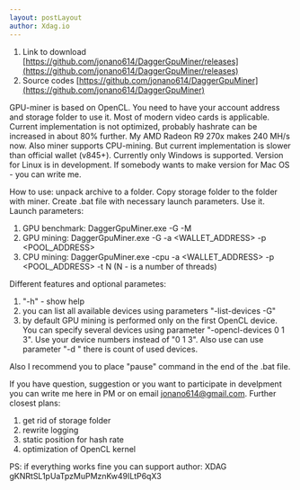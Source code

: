 ```yaml
---
layout: postLayout
author: Xdag.io
---
```


1. Link to download [https://github.com/jonano614/DaggerGpuMiner/releases](https://github.com/jonano614/DaggerGpuMiner/releases)
1. Source codes [https://github.com/jonano614/DaggerGpuMiner](https://github.com/jonano614/DaggerGpuMiner)

GPU-miner is based on OpenCL. You need to have your account address and storage folder to use it. Most of modern video cards is applicable. Current implementation is not optimized, probably hashrate can be increased in about 80% further. My AMD Radeon R9 270x makes 240 MH/s now.
Also miner supports CPU-mining. But current implementation is slower than official wallet (v845+).
Currently only Windows is supported. Version for Linux is in development. If somebody wants to make version for Mac OS - you can write me.

How to use: unpack archive to a folder. Copy storage folder to the folder with miner. Create .bat file with necessary launch parameters. Use it.
Launch parameters:
1. GPU benchmark: DaggerGpuMiner.exe -G -M
1. GPU mining: DaggerGpuMiner.exe -G -a <WALLET_ADDRESS> -p <POOL_ADDRESS>
1. CPU mining: DaggerGpuMiner.exe -cpu -a <WALLET_ADDRESS> -p <POOL_ADDRESS> -t N     (N - is a number of threads)


Different features and optional parametes:
1. "-h" - show help
1. you can list all available devices using parameters "-list-devices -G"
1. by default GPU mining is performed only on the first OpenCL device. You can specify several devices using parameter "-opencl-devices 0 1 3". Use your device numbers instead of "0 1 3". Also use can use parameter "-d " there is count of used devices.

Also I recommend you to place "pause" command in the end of the .bat file.

If you have question, suggestion or you want to participate in develpment you can write me here in PM or on email jonano614@gmail.com.
Further closest plans:
1. get rid of storage folder
1. rewrite logging
1. static position for hash rate
1. optimization of OpenCL kernel

PS: if everything works fine you can support author: XDAG  gKNRtSL1pUaTpzMuPMznKw49ILtP6qX3